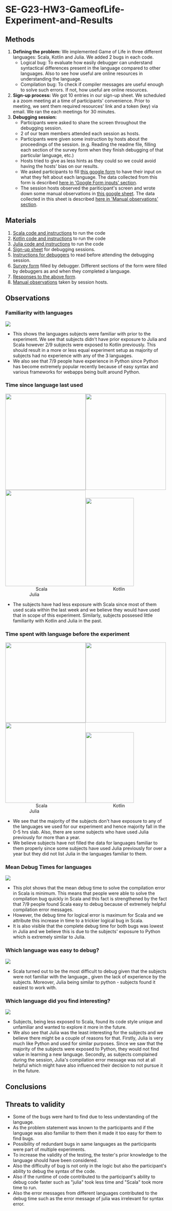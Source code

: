 # SE-G23-HW3-GameofLife-Experiment-and-Results

## Methods
1. **Defining the problem:** We implemented Game of Life in three different languages: Scala, Kotlin and Julia. We added 2 bugs in each code.
   - Logical bug: To evaluate how easily debugger can understand syntactical differences present in the language compared to other languages. Also to see how useful are online resources in understanding the language.
   - Compilation bug: To check if compiler messages are useful enough to solve such errors. If not, how useful are online resources.
2. **Sign-up process:** We got 10 entries in our sign-up sheet. We scheduled a a zoom meeting at a time of participants' convenience. Prior to meeting, we sent them required resources' link and a token (key) via email. We ran the each meetings for 30 minutes.
3. **Debugging session:**
   - Participants were asked to share the screen throughout the debugging session.
   - 2 of our team members attended each session as hosts.
   - Participants were given some instruction by hosts about the proceedings of the session. (e.g. Reading the readme file, filling each section of the survey form when they finish debugging of that particular language, etc.)
   - Hosts tried to give as less hints as they could so we could avoid having the hosts' bias on our results.
   - We asked participants to fill [this google form](https://forms.gle/ZBSEVTSdRgGMewXd9) to have their input on what they felt about each language. The data collected from this form is described [here in 'Google Form inputs' section](https://github.com/cagandhi/SE-G23-GameofLife#data-collection-tools).
   - The session hosts observed the pariticipant's screen and wrote down some manual observations in [this google sheet](https://docs.google.com/spreadsheets/d/1mUfDjupsczMQOG7zdjMPwpimFpN12EN1l0mqjGJAVts/edit?usp=sharing). The data collected in this sheet is described [here in 'Manual observations' section](https://github.com/cagandhi/SE-G23-GameofLife#data-collection-tools).

## Materials
1. [Scala code and instructions](code/Scala) to run the code
2. [Kotlin code and instructions](code/Kotlin) to run the code
3. [Julia code and instructions](code/Julia) to run the code
4. [Sign-up sheet](https://docs.google.com/spreadsheets/d/1dIk09K08NHOU7tahJJxVNWINKzf7a-8cJRiyL2sZv7U/edit?usp=sharing) for debugging sessions.
5. [Instructions for debuggers](https://github.com/cagandhi/SE-G23-GameofLife/blob/master/README.md) to read before attending the debugging session.
6. [Survey form](https://forms.gle/ZBSEVTSdRgGMewXd9) filled by debugger. Different sections of the form were filled by debuggers as and when they completed a language.
7. [Responses to the above form](https://docs.google.com/spreadsheets/d/1SGUMTA03mUHiHK_vWSbzI5hWNUmOXegXUg9bOGBiT1Q/edit?usp=sharing).
8. [Manual observations](https://docs.google.com/spreadsheets/d/1mUfDjupsczMQOG7zdjMPwpimFpN12EN1l0mqjGJAVts/edit?usp=sharing) taken by session hosts.

## Observations

### Familiarity with languages
<img src="data/familiar_languages.png">

* This shows the languages subjects were familiar with prior to the experiment. We see that subjects didn't have prior exposure to Julia and Scala however 2/9 subjects were exposed to Kotlin previously. This should result in a more or less equal experiment setup as majority of subjects had no experience with any of the 3 languages.
* We also see that 7/9 people have experience in Python since Python has become extremely popular recently because of easy syntax and various frameworks for webapps being built around Python.

### Time since language last used
<img src="data/Scala_Experience.png" width="250" height="300"><img src="data/Kotlin_Experience.png" width="250" height="300"><img src="data/Julia_Experience.png" width="250" height="300"><img src="data/time_since_label.png" width="150" height="275">
&nbsp;&nbsp;&nbsp;&nbsp;&nbsp;&nbsp;&nbsp;&nbsp;&nbsp;&nbsp;&nbsp;&nbsp;&nbsp;&nbsp;&nbsp;&nbsp;&nbsp;&nbsp;&nbsp;&nbsp;&nbsp;&nbsp;&nbsp;&nbsp;Scala&nbsp;&nbsp;&nbsp;&nbsp;&nbsp;&nbsp;&nbsp;&nbsp;&nbsp;&nbsp;&nbsp;&nbsp;&nbsp;&nbsp;&nbsp;&nbsp;&nbsp;&nbsp;&nbsp;&nbsp;&nbsp;&nbsp;&nbsp;&nbsp;&nbsp;&nbsp;&nbsp;&nbsp;&nbsp;&nbsp;&nbsp;&nbsp;&nbsp;&nbsp;&nbsp;&nbsp;&nbsp;&nbsp;&nbsp;&nbsp;&nbsp;&nbsp;&nbsp;&nbsp;&nbsp;&nbsp;&nbsp;&nbsp;&nbsp;&nbsp;&nbsp;&nbsp;Kotlin&nbsp;&nbsp;&nbsp;&nbsp;&nbsp;&nbsp;&nbsp;&nbsp;&nbsp;&nbsp;&nbsp;&nbsp;&nbsp;&nbsp;&nbsp;&nbsp;&nbsp;&nbsp;&nbsp;&nbsp;&nbsp;&nbsp;&nbsp;&nbsp;&nbsp;&nbsp;&nbsp;&nbsp;&nbsp;&nbsp;&nbsp;&nbsp;&nbsp;&nbsp;&nbsp;&nbsp;&nbsp;&nbsp;&nbsp;&nbsp;&nbsp;&nbsp;&nbsp;&nbsp;&nbsp;&nbsp;&nbsp;&nbsp;&nbsp;&nbsp;&nbsp;&nbsp;Julia

* The subjects have had less exposure with Scala since most of them used scala within the last week and we believe they would have used that in scope of this experiment. Similarly, subjects possesed little familiarity with Kotlin and Julia in the past.

### Time spent with language before the experiment
<img src="data/time_spent_b4_scala.png" width="250" height="250"><img src="data/time_spent_b4_kotlin.png" width="250" height="250"><img src="data/time_spent_b4_julia.png" width="250" height="250"><img src="data/time_b4_label.png" width="150" height="220">
&nbsp;&nbsp;&nbsp;&nbsp;&nbsp;&nbsp;&nbsp;&nbsp;&nbsp;&nbsp;&nbsp;&nbsp;&nbsp;&nbsp;&nbsp;&nbsp;&nbsp;&nbsp;&nbsp;&nbsp;&nbsp;&nbsp;&nbsp;&nbsp;Scala&nbsp;&nbsp;&nbsp;&nbsp;&nbsp;&nbsp;&nbsp;&nbsp;&nbsp;&nbsp;&nbsp;&nbsp;&nbsp;&nbsp;&nbsp;&nbsp;&nbsp;&nbsp;&nbsp;&nbsp;&nbsp;&nbsp;&nbsp;&nbsp;&nbsp;&nbsp;&nbsp;&nbsp;&nbsp;&nbsp;&nbsp;&nbsp;&nbsp;&nbsp;&nbsp;&nbsp;&nbsp;&nbsp;&nbsp;&nbsp;&nbsp;&nbsp;&nbsp;&nbsp;&nbsp;&nbsp;&nbsp;&nbsp;&nbsp;&nbsp;&nbsp;&nbsp;Kotlin&nbsp;&nbsp;&nbsp;&nbsp;&nbsp;&nbsp;&nbsp;&nbsp;&nbsp;&nbsp;&nbsp;&nbsp;&nbsp;&nbsp;&nbsp;&nbsp;&nbsp;&nbsp;&nbsp;&nbsp;&nbsp;&nbsp;&nbsp;&nbsp;&nbsp;&nbsp;&nbsp;&nbsp;&nbsp;&nbsp;&nbsp;&nbsp;&nbsp;&nbsp;&nbsp;&nbsp;&nbsp;&nbsp;&nbsp;&nbsp;&nbsp;&nbsp;&nbsp;&nbsp;&nbsp;&nbsp;&nbsp;&nbsp;&nbsp;&nbsp;&nbsp;&nbsp;Julia

* We see that the majority of the subjects don't have exposure to any of the languages we used for our experiment and hence majority fall in the 0-5 hrs slab. Also, there are some subjects who have used Julia previously for more than a year.
* We believe subjects have not filled the data for languages familiar to them properly since some subjects have used Julia previously for over a year but they did not list Julia in the languages familiar to them.

### Mean Debug Times for languages
<img src="data/debug_times.png">

* This plot shows that the mean debug time to solve the compilation error in Scala is minimum. This means that people were able to solve the compilation bug quickly in Scala and this fact is strengthened by the fact that 7/9 people found Scala easy to debug because of extremely helpful compilation error messages. 
* However, the debug time for logical error is maximum for Scala and we attribute this increase in time to a trickier logical bug in Scala.
* It is also visible that the complete debug time for both bugs was lowest in Julia and we believe this is due to the subjects' exposure to Python which is extremely similar to Julia.

### Which language was easy to debug?
<img src="data/Language_Debug.png">

* Scala turned out to be the most difficult to debug given that the subjects were not familiar with the language., given the lack of experience by the subjects. Moreover, Julia being similar to python - subjects found it easiest to work with. 

### Which language did you find interesting?
<img src="data/Language_Ease.png">

* Subjects, being less exposed to Scala, found its code style unique and unfamiliar and wanted to explore it more in the future. 
* We also see that Julia was the least interesting for the subjects and we believe there might be a couple of reasons for that. Firstly, Julia is very much like Python and used for similar purposes. Since we saw that the majority of the subjects were exposed to Python, they would not find value in learning a new language. Secondly, as subjects complained during the session, Julia's compilation error message was not at all helpful which might have also influenced their decision to not pursue it in the future.

## Conclusions

## Threats to validity
* Some of the bugs were hard to find due to less understanding of the language.
* As the problem statement was known to the participants and if the language was also familiar to them then it made it too easy for them to find bugs.
* Possibility of redundant bugs in same languages as the participants were part of multiple experiments.
* To increase the validity of the testing, the tester's prior knowledge to the language should have been considered.
* Also the difficulty of bug is not only in the logic but also the participant's ability to debug the syntax of the code.
* Also if the runtime of code contributed to the participant's ability to debug code faster such as "julia" took less time and "Scala" took more time to run.
* Also the error messages from different languages contributed to the debug time such as the error message of julia was irrelevant for syntax error.
